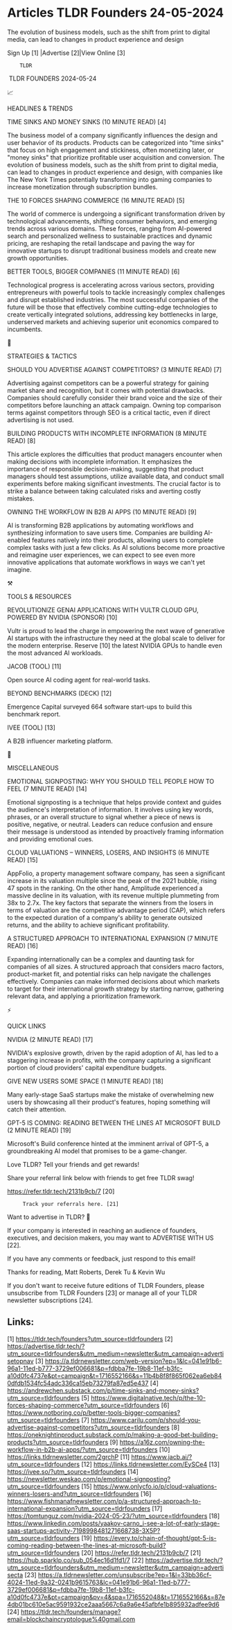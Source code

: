 # Articles TLDR Founders 24-05-2024

The evolution of business models, such as the shift from print to
digital media, can lead to changes in product experience and design  

 Sign Up [1] |Advertise [2]|View Online [3] 

		TLDR 

 TLDR FOUNDERS 2024-05-24

📈 

HEADLINES & TRENDS

 TIME SINKS AND MONEY SINKS (10 MINUTE READ) [4] 

 The business model of a company significantly influences the design
and user behavior of its products. Products can be categorized into
"time sinks" that focus on high engagement and stickiness, often
monetizing later, or "money sinks" that prioritize profitable user
acquisition and conversion. The evolution of business models, such as
the shift from print to digital media, can lead to changes in product
experience and design, with companies like The New York Times
potentially transforming into gaming companies to increase
monetization through subscription bundles. 

 THE 10 FORCES SHAPING COMMERCE (16 MINUTE READ) [5] 

 The world of commerce is undergoing a significant transformation
driven by technological advancements, shifting consumer behaviors, and
emerging trends across various domains. These forces, ranging from
AI-powered search and personalized wellness to sustainable practices
and dynamic pricing, are reshaping the retail landscape and paving the
way for innovative startups to disrupt traditional business models and
create new growth opportunities. 

 BETTER TOOLS, BIGGER COMPANIES (11 MINUTE READ) [6] 

 Technological progress is accelerating across various sectors,
providing entrepreneurs with powerful tools to tackle increasingly
complex challenges and disrupt established industries. The most
successful companies of the future will be those that effectively
combine cutting-edge technologies to create vertically integrated
solutions, addressing key bottlenecks in large, underserved markets
and achieving superior unit economics compared to incumbents. 

🧠 

STRATEGIES & TACTICS

 SHOULD YOU ADVERTISE AGAINST COMPETITORS? (3 MINUTE READ) [7] 

 Advertising against competitors can be a powerful strategy for
gaining market share and recognition, but it comes with potential
drawbacks. Companies should carefully consider their brand voice and
the size of their competitors before launching an attack campaign.
Owning top comparison terms against competitors through SEO is a
critical tactic, even if direct advertising is not used. 

 BUILDING PRODUCTS WITH INCOMPLETE INFORMATION (8 MINUTE READ) [8] 

 This article explores the difficulties that product managers
encounter when making decisions with incomplete information. It
emphasizes the importance of responsible decision-making, suggesting
that product managers should test assumptions, utilize available data,
and conduct small experiments before making significant investments.
The crucial factor is to strike a balance between taking calculated
risks and averting costly mistakes. 

 OWNING THE WORKFLOW IN B2B AI APPS (10 MINUTE READ) [9] 

 AI is transforming B2B applications by automating workflows and
synthesizing information to save users time. Companies are building
AI-enabled features natively into their products, allowing users to
complete complex tasks with just a few clicks. As AI solutions become
more proactive and reimagine user experiences, we can expect to see
even more innovative applications that automate workflows in ways we
can't yet imagine. 

⚒️ 

TOOLS & RESOURCES

 REVOLUTIONIZE GENAI APPLICATIONS WITH VULTR CLOUD GPU, POWERED BY
NVIDIA (SPONSOR) [10] 

 Vultr is proud to lead the charge in empowering the next wave of
generative AI startups with the infrastructure they need at the global
scale to deliver for the modern enterprise. Reserve [10] the latest
NVIDIA GPUs to handle even the most advanced AI workloads. 

 JACOB (TOOL) [11] 

 Open source AI coding agent for real-world tasks. 

 BEYOND BENCHMARKS (DECK) [12] 

 Emergence Capital surveyed 664 software start-ups to build this
benchmark report. 

 IVEE (TOOL) [13] 

 A B2B influencer marketing platform. 

🎁 

MISCELLANEOUS

 EMOTIONAL SIGNPOSTING: WHY YOU SHOULD TELL PEOPLE HOW TO FEEL (7
MINUTE READ) [14] 

 Emotional signposting is a technique that helps provide context and
guides the audience's interpretation of information. It involves using
key words, phrases, or an overall structure to signal whether a piece
of news is positive, negative, or neutral. Leaders can reduce
confusion and ensure their message is understood as intended by
proactively framing information and providing emotional cues. 

 CLOUD VALUATIONS – WINNERS, LOSERS, AND INSIGHTS (6 MINUTE READ)
[15] 

 AppFolio, a property management software company, has seen a
significant increase in its valuation multiple since the peak of the
2021 bubble, rising 47 spots in the ranking. On the other hand,
Amplitude experienced a massive decline in its valuation, with its
revenue multiple plummeting from 38x to 2.7x. The key factors that
separate the winners from the losers in terms of valuation are the
competitive advantage period (CAP), which refers to the expected
duration of a company's ability to generate outsized returns, and the
ability to achieve significant profitability. 

 A STRUCTURED APPROACH TO INTERNATIONAL EXPANSION (7 MINUTE READ) [16]


 Expanding internationally can be a complex and daunting task for
companies of all sizes. A structured approach that considers macro
factors, product-market fit, and potential risks can help navigate the
challenges effectively. Companies can make informed decisions about
which markets to target for their international growth strategy by
starting narrow, gathering relevant data, and applying a
prioritization framework. 

⚡ 

QUICK LINKS

 NVIDIA (2 MINUTE READ) [17] 

 NVIDIA's explosive growth, driven by the rapid adoption of AI, has
led to a staggering increase in profits, with the company capturing a
significant portion of cloud providers' capital expenditure budgets. 

 GIVE NEW USERS SOME SPACE (1 MINUTE READ) [18] 

 Many early-stage SaaS startups make the mistake of overwhelming new
users by showcasing all their product's features, hoping something
will catch their attention. 

 GPT-5 IS COMING: READING BETWEEN THE LINES AT MICROSOFT BUILD (2
MINUTE READ) [19] 

 Microsoft's Build conference hinted at the imminent arrival of GPT-5,
a groundbreaking AI model that promises to be a game-changer. 

Love TLDR? Tell your friends and get rewards!

 Share your referral link below with friends to get free TLDR swag! 

 https://refer.tldr.tech/2131b9cb/7 [20] 

		 Track your referrals here. [21] 

Want to advertise in TLDR? 📰

 If your company is interested in reaching an audience of founders,
executives, and decision makers, you may want to ADVERTISE WITH US
[22]. 

 If you have any comments or feedback, just respond to this email! 

Thanks for reading, 
Matt Roberts, Derek Tu & Kevin Wu 

If you don't want to receive future editions of TLDR Founders, please
unsubscribe from TLDR Founders [23] or manage all of your TLDR
newsletter subscriptions [24]. 

 

Links:
------
[1] https://tldr.tech/founders?utm_source=tldrfounders
[2] https://advertise.tldr.tech/?utm_source=tldrfounders&utm_medium=newsletter&utm_campaign=advertisetopnav
[3] https://a.tldrnewsletter.com/web-version?ep=1&lc=041e91b6-96a1-11ed-b777-3729ef006681&p=fdbba7fe-19b8-11ef-b3fc-a10d0fc4737e&pt=campaign&t=1716552166&s=11b4b8f8f865f062ea6eb840dfdb1534fc54adc336ca15eb73279fa87ed5e437
[4] https://andrewchen.substack.com/p/time-sinks-and-money-sinks?utm_source=tldrfounders
[5] https://www.digitalnative.tech/p/the-10-forces-shaping-commerce?utm_source=tldrfounders
[6] https://www.notboring.co/p/better-tools-bigger-companies?utm_source=tldrfounders
[7] https://www.carilu.com/p/should-you-advertise-against-competitors?utm_source=tldrfounders
[8] https://oneknightinproduct.substack.com/p/making-a-good-bet-building-products?utm_source=tldrfounders
[9] https://a16z.com/owning-the-workflow-in-b2b-ai-apps/?utm_source=tldrfounders
[10] https://links.tldrnewsletter.com/2grchP
[11] https://www.jacb.ai/?utm_source=tldrfounders
[12] https://links.tldrnewsletter.com/EySCe4
[13] https://ivee.so/?utm_source=tldrfounders
[14] https://newsletter.weskao.com/p/emotional-signposting?utm_source=tldrfounders
[15] https://www.onlycfo.io/p/cloud-valuations-winners-losers-and?utm_source=tldrfounders
[16] https://www.fishmanafnewsletter.com/p/a-structured-approach-to-international-expansion?utm_source=tldrfounders
[17] https://tomtunguz.com/nvidia-2024-05-23/?utm_source=tldrfounders
[18] https://www.linkedin.com/posts/yaakov-carno_i-see-a-lot-of-early-stage-saas-startups-activity-7198998481271668738-3X5P?utm_source=tldrfounders
[19] https://every.to/chain-of-thought/gpt-5-is-coming-reading-between-the-lines-at-microsoft-build?utm_source=tldrfounders
[20] https://refer.tldr.tech/2131b9cb/7
[21] https://hub.sparklp.co/sub_054ec16d1fd1/7
[22] https://advertise.tldr.tech/?utm_source=tldrfounders&utm_medium=newsletter&utm_campaign=advertisecta
[23] https://a.tldrnewsletter.com/unsubscribe?ep=1&l=33bb36cf-4024-11ed-9a32-0241b9615763&lc=041e91b6-96a1-11ed-b777-3729ef006681&p=fdbba7fe-19b8-11ef-b3fc-a10d0fc4737e&pt=campaign&pv=4&spa=1716552048&t=1716552166&s=87e4db01bc610e5ac9591932ce2aaa5667c6a9a6e45afbfe1b895932adfee9d6
[24] https://tldr.tech/founders/manage?email=blockchaincryptologue%40gmail.com